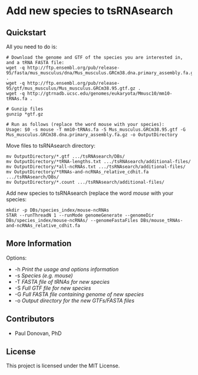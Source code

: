 # Add new species to tsRNAsearch 

## Quickstart
All you need to do is: 
```
# Download the genome and GTF of the species you are interested in, and a tRNA FASTA file:
wget -q http://ftp.ensembl.org/pub/release-95/fasta/mus_musculus/dna/Mus_musculus.GRCm38.dna.primary_assembly.fa.gz .
wget -q http://ftp.ensembl.org/pub/release-95/gtf/mus_musculus/Mus_musculus.GRCm38.95.gtf.gz .
wget -q http://gtrnadb.ucsc.edu/genomes/eukaryota/Mmusc10/mm10-tRNAs.fa .

# Gunzip files
gunzip *gtf.gz

# Run as follows (replace the word mouse with your species):
Usage: $0 -s mouse -T mm10-tRNAs.fa -S Mus_musculus.GRCm38.95.gtf -G Mus_musculus.GRCm38.dna.primary_assembly.fa.gz -o OutputDirectory
```
Move files to tsRNAsearch directory:
```
mv OutputDirectory/*.gtf .../tsRNAsearch/DBs/
mv OutputDirectory/*tRNA-lengths.txt .../tsRNAsearch/additional-files/
mv OutputDirectory/*all-ncRNAs.txt .../tsRNAsearch/additional-files/
mv OutputDirectory/*tRNAs-and-ncRNAs_relative_cdhit.fa .../tsRNAsearch/DBs/
mv OutputDirectory/*.count .../tsRNAsearch/additional-files/
```
Add new species to tsRNAsearch (replace the word *mouse* with your species:
```
mkdir -p DBs/species_index/mouse-ncRNAs
STAR --runThreadN 1 --runMode genomeGenerate --genomeDir DBs/species_index/mouse-ncRNAs/ --genomeFastaFiles DBs/mouse_tRNAs-and-ncRNAs_relative_cdhit.fa
```

## More Information
Options:

* -h *Print the usage and options information*
* -s *Species (e.g. mouse)*
* -T *FASTA file of tRNAs for new species*
* -S *Full GTF file for new species*
* -G *Full FASTA file containing genome of new species* 
* -o *Output directory for the new GTFs/FASTA files*

## Contributors
* Paul Donovan, PhD

## License
This project is licensed under the MIT License.

